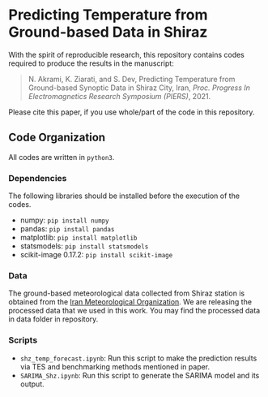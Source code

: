 # Predicting Temperature from Ground-based Data in Shiraz
With the spirit of reproducible research, this repository contains codes required to produce the results in the manuscript:

> N. Akrami, K. Ziarati, and S. Dev, Predicting Temperature from Ground-based Synoptic Data in Shiraz City, Iran, *Proc. Progress In Electromagnetics Research Symposium (PIERS)*, 2021.

Please cite this paper, if you use whole/part of the code in this repository. 

## Code Organization
All codes are written in `python3`.

### Dependencies
The following libraries should be installed before the execution of the codes.

- numpy: `pip install numpy`
- pandas: `pip install pandas`
- matplotlib: `pip install matplotlib`
- statsmodels: `pip install statsmodels`
- scikit-image 0.17.2: `pip install scikit-image`


### Data
The ground-based meteorological data collected from Shiraz station is obtained from the [Iran Meteorological Organization](https://www.irimo.ir). We are releasing the processed data that we used in this work. You may find the processed data in data folder in repository.

### Scripts
- `shz_temp_forecast.ipynb`: Run this script to make the prediction results via TES and benchmarking methods mentioned in paper. 
- `SARIMA_Shz.ipynb`: Run this script to generate the SARIMA model and its output.
